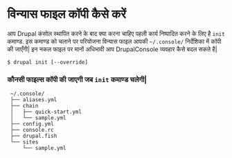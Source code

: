# विन्यास फाइल कॉपी कैसे करें
आप Drupal कंसोल स्थापित करने के बाद क्या करना चाहिए पहली कार्य निष्पादित करने के लिए है `init` कमाण्ड. इस कमाण्ड को चलाने पर परियोजना विन्यास फाइल आपकी `~/.console/` निर्देशिका में कॉपी की जाएँगी| इन नकल फाइल पर मानों अधिभावी आप DrupalConsole व्यवहार कैसे बदल सकते है|

 ```
 $ drupal init [--override]
 ```

### कौनसी फाइल्स कॉपी की जाएगी जब `init` कमाण्ड चलेगी|
```
 ~/.console/
 ├── aliases.yml
 ├── chain
 │   ├── quick-start.yml
 │   └── sample.yml
 ├── config.yml
 ├── console.rc
 ├── drupal.fish
 └── sites
     └── sample.yml
```